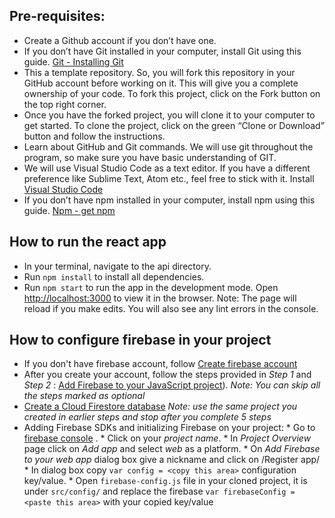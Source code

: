 ## Pre-requisites:
* Create a Github account if you don’t have one.
* If you don’t have Git installed in your computer,  install Git using this guide. [Git - Installing Git](https://git-scm.com/book/en/v2/Getting-Started-Installing-Git)
* This a template repository. So, you will fork this repository in your GitHub account before working on it. This will give you a complete ownership of your code. To fork this project, click on the Fork button on the top right corner.
* Once you have the forked project, you will clone it to your computer to get started. To clone the project, click on the green “Clone or Download” button and follow the instructions.
* Learn about GitHub and Git commands. We will use git throughout the program, so make sure you have basic understanding of GIT.
* We will use Visual Studio Code as a text editor. If you have a different preference like Sublime Text, Atom etc., feel free to stick with it. Install [Visual Studio Code](https://code.visualstudio.com/) 
* If you don’t have npm installed in your computer,  install npm using this guide. [Npm - get npm](https://www.npmjs.com/get-npm)

## How to run the react app

* In your terminal, navigate to the api directory.
* Run `npm install` to install all dependencies.
* Run `npm start` to run the app in the development mode. Open [http://localhost:3000](http://localhost:3000) to view it in the browser.
Note: The page will reload if you make edits. You will also see any lint errors in the console.

## How to configure firebase in your project
* If you don't have firebase account, follow  [Create firebase account](https://firebase.google.com/) 
* After you create your account, follow the steps provided in *Step 1* and *Step 2* : [Add Firebase to your JavaScript project](https://firebase.google.com/docs/web/setup#from-hosting-urls)).
*Note: You can skip all the steps marked as optional*
* [Create a Cloud Firestore database](https://cloud.google.com/firestore/docs/quickstart-mobile-web#create)
*Note: use the same project you created in earlier steps and stop after you complete 5 steps*
* Adding Firebase SDKs and initializing Firebase on your project:
		* Go to  [firebase console](https://console.firebase.google.com/) .
		* Click on your *project name*.
		* In *Project Overview* page click on *Add app* and select *web* as a platform.
		* On *Add Firebase to your web app* dialog box give a nickname and click on /Register app/
		* In dialog box copy `var config = <copy this area>` configuration key/value.
		* Open `firebase-config.js` file in your cloned project, it is under `src/config/` and replace the firebase `var firebaseConfig = <paste this area>` with your copied key/value
